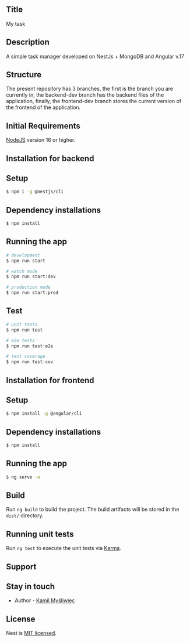 
## Title
My task

## Description
A simple task manager developed on NestJs + MongoDB and Angular v.17

## Structure
The present repository has 3 branches, the first is the branch you are currently in, the backend-dev branch has the backend files of the application, finally, the frontend-dev branch stores the current version of the frontend of the application.


## Initial Requirements
[NodeJS](https://nodejs.org/) version 16 or higher.

## Installation for backend

## Setup
```bash
$ npm i -g @nestjs/cli
```
## Dependency installations
```bash
$ npm install
```

## Running the app

```bash
# development
$ npm run start

# watch mode
$ npm run start:dev

# production mode
$ npm run start:prod
```

## Test

```bash
# unit tests
$ npm run test

# e2e tests
$ npm run test:e2e

# test coverage
$ npm run test:cov
```



## Installation for frontend

## Setup
```bash
$ npm install -g @angular/cli
```
## Dependency installations
```bash
$ npm install
```

## Running the app
```bash
$ ng serve -o
```

## Build

Run `ng build` to build the project. The build artifacts will be stored in the `dist/` directory.

## Running unit tests

Run `ng test` to execute the unit tests via [Karma](https://karma-runner.github.io).

## Support



## Stay in touch

- Author - [Kamil Myśliwiec](https://kamilmysliwiec.com)

## License

Nest is [MIT licensed](LICENSE).
